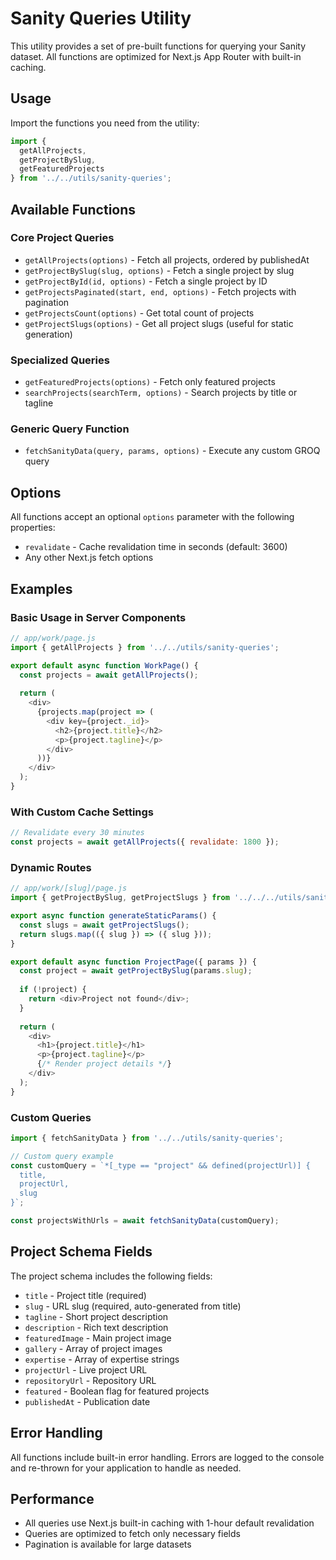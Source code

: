 # Sanity Queries Utility

This utility provides a set of pre-built functions for querying your Sanity dataset. All functions are optimized for Next.js App Router with built-in caching.

## Usage

Import the functions you need from the utility:

```javascript
import { 
  getAllProjects, 
  getProjectBySlug, 
  getFeaturedProjects 
} from '../../utils/sanity-queries';
```

## Available Functions

### Core Project Queries

- `getAllProjects(options)` - Fetch all projects, ordered by publishedAt
- `getProjectBySlug(slug, options)` - Fetch a single project by slug
- `getProjectById(id, options)` - Fetch a single project by ID
- `getProjectsPaginated(start, end, options)` - Fetch projects with pagination
- `getProjectsCount(options)` - Get total count of projects
- `getProjectSlugs(options)` - Get all project slugs (useful for static generation)

### Specialized Queries

- `getFeaturedProjects(options)` - Fetch only featured projects
- `searchProjects(searchTerm, options)` - Search projects by title or tagline

### Generic Query Function

- `fetchSanityData(query, params, options)` - Execute any custom GROQ query

## Options

All functions accept an optional `options` parameter with the following properties:

- `revalidate` - Cache revalidation time in seconds (default: 3600)
- Any other Next.js fetch options

## Examples

### Basic Usage in Server Components

```javascript
// app/work/page.js
import { getAllProjects } from '../../utils/sanity-queries';

export default async function WorkPage() {
  const projects = await getAllProjects();
  
  return (
    <div>
      {projects.map(project => (
        <div key={project._id}>
          <h2>{project.title}</h2>
          <p>{project.tagline}</p>
        </div>
      ))}
    </div>
  );
}
```

### With Custom Cache Settings

```javascript
// Revalidate every 30 minutes
const projects = await getAllProjects({ revalidate: 1800 });
```

### Dynamic Routes

```javascript
// app/work/[slug]/page.js
import { getProjectBySlug, getProjectSlugs } from '../../../utils/sanity-queries';

export async function generateStaticParams() {
  const slugs = await getProjectSlugs();
  return slugs.map(({ slug }) => ({ slug }));
}

export default async function ProjectPage({ params }) {
  const project = await getProjectBySlug(params.slug);
  
  if (!project) {
    return <div>Project not found</div>;
  }
  
  return (
    <div>
      <h1>{project.title}</h1>
      <p>{project.tagline}</p>
      {/* Render project details */}
    </div>
  );
}
```

### Custom Queries

```javascript
import { fetchSanityData } from '../../utils/sanity-queries';

// Custom query example
const customQuery = `*[_type == "project" && defined(projectUrl)] {
  title,
  projectUrl,
  slug
}`;

const projectsWithUrls = await fetchSanityData(customQuery);
```

## Project Schema Fields

The project schema includes the following fields:

- `title` - Project title (required)
- `slug` - URL slug (required, auto-generated from title)
- `tagline` - Short project description
- `description` - Rich text description
- `featuredImage` - Main project image
- `gallery` - Array of project images
- `expertise` - Array of expertise strings
- `projectUrl` - Live project URL
- `repositoryUrl` - Repository URL
- `featured` - Boolean flag for featured projects
- `publishedAt` - Publication date

## Error Handling

All functions include built-in error handling. Errors are logged to the console and re-thrown for your application to handle as needed.

## Performance

- All queries use Next.js built-in caching with 1-hour default revalidation
- Queries are optimized to fetch only necessary fields
- Pagination is available for large datasets
